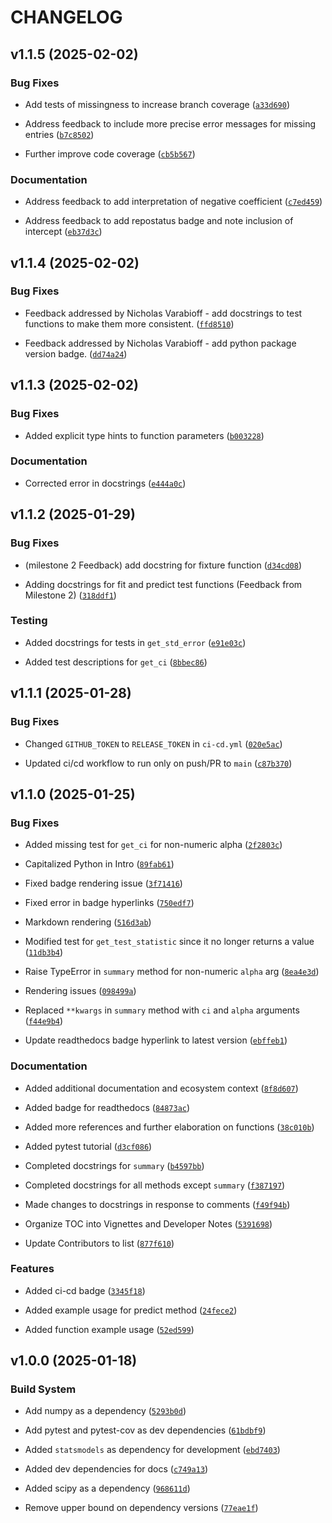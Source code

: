 # CHANGELOG


## v1.1.5 (2025-02-02)

### Bug Fixes

- Add tests of missingness to increase branch coverage
  ([`a33d690`](https://github.com/UBC-MDS/tidylinreg/commit/a33d69070a3e2618ec7ffdc877f845de87e4b4ec))

- Address feedback to include more precise error messages for missing entries
  ([`b7c8502`](https://github.com/UBC-MDS/tidylinreg/commit/b7c85026289f50b5ac8e23bac45574d361709520))

- Further improve code coverage
  ([`cb5b567`](https://github.com/UBC-MDS/tidylinreg/commit/cb5b56755c50a71781a0a81822782d5a2db778e2))

### Documentation

- Address feedback to add interpretation of negative coefficient
  ([`c7ed459`](https://github.com/UBC-MDS/tidylinreg/commit/c7ed45907c39c88e1fff4b0579c25f8343096904))

- Address feedback to add repostatus badge and note inclusion of intercept
  ([`eb37d3c`](https://github.com/UBC-MDS/tidylinreg/commit/eb37d3cad9465d8e0d2acf81f6641cf8959fabfd))


## v1.1.4 (2025-02-02)

### Bug Fixes

- Feedback addressed by Nicholas Varabioff - add docstrings to test functions to make them more
  consistent.
  ([`ffd8510`](https://github.com/UBC-MDS/tidylinreg/commit/ffd8510caf684932db3c533218a72e53019fee52))

- Feedback addressed by Nicholas Varabioff - add python package version badge.
  ([`dd74a24`](https://github.com/UBC-MDS/tidylinreg/commit/dd74a24f0decaebfd601a28179368e272f1f187e))


## v1.1.3 (2025-02-02)

### Bug Fixes

- Added explicit type hints to function parameters
  ([`b003228`](https://github.com/UBC-MDS/tidylinreg/commit/b0032285b5a78cbf226505cfafc0852aae19236c))

### Documentation

- Corrected error in docstrings
  ([`e444a0c`](https://github.com/UBC-MDS/tidylinreg/commit/e444a0c2d6738ced55cf2d19b8c0ac3aa88617ef))


## v1.1.2 (2025-01-29)

### Bug Fixes

- (milestone 2 Feedback) add docstring for fixture function
  ([`d34cd08`](https://github.com/UBC-MDS/tidylinreg/commit/d34cd08e2083106a5b8dccc708444d3fb964bf0c))

- Adding docstrings for fit and predict test functions (Feedback from Milestone 2)
  ([`318ddf1`](https://github.com/UBC-MDS/tidylinreg/commit/318ddf1ae0b3a406012ea001676c90142ebfa2ac))

### Testing

- Added docstrings for tests in `get_std_error`
  ([`e91e03c`](https://github.com/UBC-MDS/tidylinreg/commit/e91e03c6528bf05e5e6677d410dbd6cc0079a903))

- Added test descriptions for `get_ci`
  ([`8bbec86`](https://github.com/UBC-MDS/tidylinreg/commit/8bbec860666db76108fde2381ab307bb9d5bcbc1))


## v1.1.1 (2025-01-28)

### Bug Fixes

- Changed `GITHUB_TOKEN` to `RELEASE_TOKEN` in `ci-cd.yml`
  ([`020e5ac`](https://github.com/UBC-MDS/tidylinreg/commit/020e5acf8037cc7a0081fbbb8fe5ca6950315e7d))

- Updated ci/cd workflow to run only on push/PR to `main`
  ([`c87b370`](https://github.com/UBC-MDS/tidylinreg/commit/c87b370cadf25597eb66215a644feb66b7ef9995))


## v1.1.0 (2025-01-25)

### Bug Fixes

- Added missing test for `get_ci` for non-numeric alpha
  ([`2f2803c`](https://github.com/UBC-MDS/tidylinreg/commit/2f2803ccf2c457badf54bf68b51f596ddae3904e))

- Capitalized Python in Intro
  ([`89fab61`](https://github.com/UBC-MDS/tidylinreg/commit/89fab617279c4df9057e7a980c4a405cff50e618))

- Fixed badge rendering issue
  ([`3f71416`](https://github.com/UBC-MDS/tidylinreg/commit/3f7141621ba9fa90d05e226379d5ad09d7a7be25))

- Fixed error in badge hyperlinks
  ([`750edf7`](https://github.com/UBC-MDS/tidylinreg/commit/750edf781161cada120f3a21a9e291bad41303b6))

- Markdown rendering
  ([`516d3ab`](https://github.com/UBC-MDS/tidylinreg/commit/516d3abdb7ac4cb6f6657d58dc76b2444f127edd))

- Modified test for `get_test_statistic` since it no longer returns a value
  ([`11db3b4`](https://github.com/UBC-MDS/tidylinreg/commit/11db3b4141590f1b9eaa21476d86e742fdd9a0bd))

- Raise TypeError in `summary` method for non-numeric `alpha` arg
  ([`8ea4e3d`](https://github.com/UBC-MDS/tidylinreg/commit/8ea4e3d2f8148053b2f9c4dbdfd3058c51f2b299))

- Rendering issues
  ([`098499a`](https://github.com/UBC-MDS/tidylinreg/commit/098499a18c74b960fd8852577e5858e2e6420bc9))

- Replaced `**kwargs` in `summary` method with `ci` and `alpha` arguments
  ([`f44e9b4`](https://github.com/UBC-MDS/tidylinreg/commit/f44e9b4913b0e9758ce44b67535697951a07aad5))

- Update readthedocs badge hyperlink to latest version
  ([`ebffeb1`](https://github.com/UBC-MDS/tidylinreg/commit/ebffeb132699e45d6e2ffefb788d7a29d587699a))

### Documentation

- Added additional documentation and ecosystem context
  ([`8f8d607`](https://github.com/UBC-MDS/tidylinreg/commit/8f8d60770f54e6e9a29c1dd0cf3b2349bf79c1d0))

- Added badge for readthedocs
  ([`84873ac`](https://github.com/UBC-MDS/tidylinreg/commit/84873acdaeb0f2deae8e30eb4cad8631879f18c1))

- Added more references and further elaboration on functions
  ([`38c010b`](https://github.com/UBC-MDS/tidylinreg/commit/38c010bfd6e6efac889fb5cdb1901baf3ca430dd))

- Added pytest tutorial
  ([`d3cf086`](https://github.com/UBC-MDS/tidylinreg/commit/d3cf086eeb51b0070384a406f294edb64b846162))

- Completed docstrings for `summary`
  ([`b4597bb`](https://github.com/UBC-MDS/tidylinreg/commit/b4597bbe891099736375447cee62b03eabe18e97))

- Completed docstrings for all methods except `summary`
  ([`f387197`](https://github.com/UBC-MDS/tidylinreg/commit/f387197104d9bbf521ece1805fc614b79552b8a5))

- Made changes to docstrings in response to comments
  ([`f49f94b`](https://github.com/UBC-MDS/tidylinreg/commit/f49f94b74f76a4227085ba1dd61cdd1a90258493))

- Organize TOC into Vignettes and Developer Notes
  ([`5391698`](https://github.com/UBC-MDS/tidylinreg/commit/5391698f72a7bb7e5cb49b35ad201bd2bb0ccb83))

- Update Contributors to list
  ([`877f610`](https://github.com/UBC-MDS/tidylinreg/commit/877f6106cd1f8897f194680db33f3a6a1b50921d))

### Features

- Added ci-cd badge
  ([`3345f18`](https://github.com/UBC-MDS/tidylinreg/commit/3345f18027a2a8060dc2a8ca4808472c41fc87bb))

- Added example usage for predict method
  ([`24fece2`](https://github.com/UBC-MDS/tidylinreg/commit/24fece2e70fa197f4e38585e632a510746e16dec))

- Added function example usage
  ([`52ed599`](https://github.com/UBC-MDS/tidylinreg/commit/52ed59948cdad8da7aba69f93710df83e373d313))


## v1.0.0 (2025-01-18)

### Build System

- Add numpy as a dependency
  ([`5293b0d`](https://github.com/UBC-MDS/tidylinreg/commit/5293b0df82d3a834bcab2ed649b37c57e4cc7bfe))

- Add pytest and pytest-cov as dev dependencies
  ([`61bdbf9`](https://github.com/UBC-MDS/tidylinreg/commit/61bdbf95135ff99be35b8ccfe73edd41ac9efe44))

- Added `statsmodels` as dependency for development
  ([`ebd7403`](https://github.com/UBC-MDS/tidylinreg/commit/ebd7403b6b7fff1a13a69986a58edbeb3a14ac69))

- Added dev dependencies for docs
  ([`c749a13`](https://github.com/UBC-MDS/tidylinreg/commit/c749a13ed52d4514f02eef1599d2bd77b74a459c))

- Added scipy as a dependency
  ([`968611d`](https://github.com/UBC-MDS/tidylinreg/commit/968611d321a8ed10084a974b62d1460f538f66cd))

- Remove upper bound on dependency versions
  ([`77eae1f`](https://github.com/UBC-MDS/tidylinreg/commit/77eae1f9e3f81647683e65adb3c9824c68555cc7))

